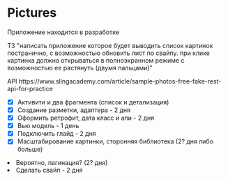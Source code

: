 # Pictures
<p>Приложение находится в разработке</p>
<p>
ТЗ "написать приложение которое будет выводить список картинок постранично, с возможностью обновить лист по свайпу. при клике картинка должна открываться в полноэкранном режиме с возможностью ее растянуть (двумя пальцами)"
</p>
<p>
  API https://www.slingacademy.com/article/sample-photos-free-fake-rest-api-for-practice
</p>

- [x] Активити и два фрагмента (список и детализация)
- [x] Создание разметки, адаптера - 2 дня
- [x] Оформить ретрофит, дата класс и апи - 2 дня
- [x] Вью модель - 1 день</li>
- [x] Подключить глайд - 2 дня
- [x] Масштабирование картинки, сторонняя библиотека (2? дня либо больше)
<li>Вероятно, пагинация? (2? дня)</li>
<li>Сделать свайп - 2 дня</li>
